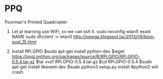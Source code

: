 # PPQ
Poorman's Printed Quadcopter

1. Let pi learning use WiFi, so we can ssh it.
sudo iwconfig wlanX essid NAME
sudo dhclient -v wlan0
http://inpega.blogspot.tw/2013/09/blog-post_15.html

2. Install RPi.GPIO 
$sudo apt-get install python-dev
$wget https://pypi.python.org/packages/source/R/RPi.GPIO/RPi.GPIO-0.5.4.tar.gz
$tar xvzf RPi.GPIO-0.5.4.tar.gz
$cd RPi.GPIO-0.5.4
$sudo apt-get install libevent-dev
$sudo python3 setup.py install #python2 will crash.
